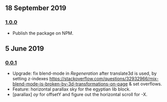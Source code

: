 ## 18 September 2019

### [1.0.0](https://github.com/artdecoweb/artd.eco/compare/v0.0.0...v1.0.0)

- Publish the package on NPM.

## 5 June 2019

### [0.0.1](https://github.com/artdecoweb/artd.eco/compare/v0.0.0...v0.0.1)

- Upgrade: fix blend-mode in _Regeneration_ after translate3d is used, by setting z-indexes https://stackoverflow.com/questions/32932966/mix-blend-mode-is-broken-by-3d-transformations-on-page & set overflows.
- Feature: horizontal parallax sky for the egyptian lib block.
- [parallax] _oy_ for offsetY and figure out the horizontal scroll for -X.